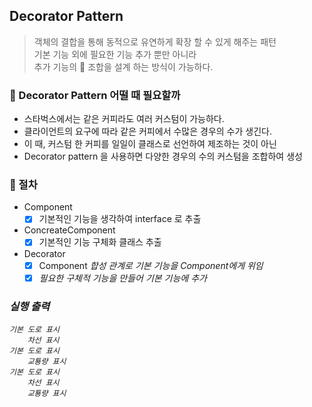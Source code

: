 ## Decorator Pattern

> 객체의 결합을 통해 동적으로 유연하게 확장 할 수 있게 해주는 패턴 <br>
> 기본 기능 외에 필요한 기능 추가 뿐만 아니라 <br>
> 추가 기능의 🚀 조합을 설계 하는 방식이 가능하다.

### 🤔 Decorator Pattern 어떨 때 필요할까
- 스타벅스에서는 같은 커피라도 여러 커스텀이 가능하다.
- 클라이언트의 요구에 따라 같은 커피에서 수많은 경우의 수가 생긴다. 
- 이 때, 커스텀 한 커피를 일일이 클래스로 선언하여 제조하는 것이 아닌
- Decorator pattern 을 사용하면 다양한 경우의 수의 커스텀을 조합하여 생성


### 📍 절차
- Component
    - [x] 기본적인 기능을 생각하여 interface 로 추출
- ConcreateComponent
    - [x] 기본적인 기능 구체화 클래스 추출
- Decorator
    - [x] Component <I> 합성 관계로 기본 기능을 Component에게 위임
    - [x] 필요한 구체적 기능을 만들어 기본 기능에 추가
    
### 실행 출력
```
기본 도로 표시
	차선 표시
기본 도로 표시
	교툥량 표시
기본 도로 표시
	차선 표시
	교툥량 표시
```